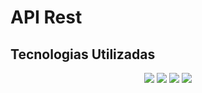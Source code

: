 <h1>API Rest</h1>
<h2>Tecnologias Utilizadas</h2>
<p align="center">
     <a alt="nodeJs">
        <img src="https://img.shields.io/badge/NodeJs-green.svg" />
    </a>
     <a alt="adonisJs">
        <img src="https://img.shields.io/badge/AdonisJs-purple.svg" />
    </a>
     <a alt="JavaScript">
        <img src="https://img.shields.io/badge/JavaScript-yellow.svg" />
    </a>
     <a alt="TypeScript">
        <img src="https://img.shields.io/badge/TypeScript-blue.svg" />
    </a>
</p>
